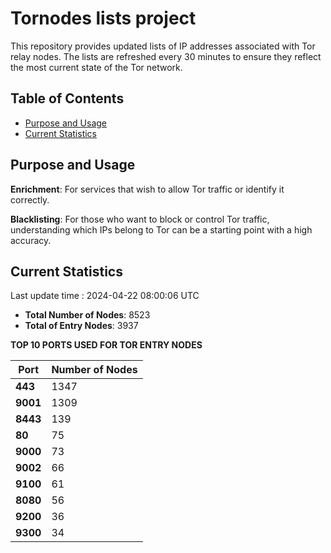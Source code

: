 # Tornodes lists project

This repository provides updated lists of IP addresses associated with Tor relay nodes. The lists are refreshed every 30 minutes to ensure they reflect the most current state of the Tor network.

## Table of Contents

- [Purpose and Usage](#purpose-and-usage)
- [Current Statistics](#current-statistics)


## Purpose and Usage

**Enrichment**: For services that wish to allow Tor traffic or identify it correctly.

**Blacklisting**: For those who want to block or control Tor traffic, understanding which IPs belong to Tor can be a starting point with a high accuracy.

## Current Statistics

Last update time : 2024-04-22 08:00:06 UTC

- **Total Number of Nodes**: 8523
- **Total of Entry Nodes**: 3937

**TOP 10 PORTS USED FOR TOR ENTRY NODES**

| **Port** | **Number of Nodes** |
|------|-----------------|
| **443**   | 1347  |
| **9001**   | 1309  |
| **8443**   | 139  |
| **80**   | 75  |
| **9000**   | 73  |
| **9002**   | 66  |
| **9100**   | 61  |
| **8080**   | 56  |
| **9200**   | 36  |
| **9300**   | 34  |

